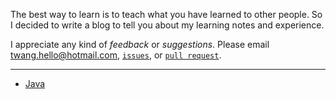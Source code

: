 The best way to learn is to teach what you have learned to other people. So I decided to write a blog to tell you about my learning notes and experience.

I appreciate any kind of *feedback* or *suggestions*.
Please email <a href="mailto:twang.hello@hotmail.com" target="_blank">twang.hello@hotmail.com</a>, [`issues`](https://github.com/Ged-Field/learn/issues),
or [`pull request`](https://github.com/Ged-Field/learn/pulls).

<hr>

- [Java](#java)
